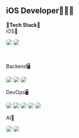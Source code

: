 ## iOS Developer👨🏻‍💻

<b>🚀Tech Stack🚀</b>
<br>
iOS📱
<p>
  <img src="https://img.shields.io/badge/reactiveX-898989.svg?style=for-the-badge&logo=reactiveX&logoColor=B7178C" style="border-radius: 5px" />
  <img src="https://img.shields.io/badge/Swift-898989.svg?style=for-the-badge&logo=swift&logoColor=F05138" style="border-radius: 5px" />
</p>
<br>

Backend🖥️
<p>
  <img src="https://img.shields.io/badge/mongodb-898989.svg?style=for-the-badge&logo=mongodb&logoColor=47A248"  style="border-radius: 5px"/>
  <img src="https://img.shields.io/badge/vapor-898989.svg?style=for-the-badge&logo=vapor&logoColor=0D0D0D" style="border-radius: 5px" />
  <img src="https://img.shields.io/badge/springboot-898989.svg?style=for-the-badge&logo=springboot&logoColor=6DB33F" style="border-radius: 5px" />
</p>


DevOps🖥️
<p>
  <img src="https://img.shields.io/badge/aws-898989.svg?style=for-the-badge&logo=amazonwebservices&logoColor=232F3E" style="border-radius: 5px" />
  <img src="https://img.shields.io/badge/jenkins-898989.svg?style=for-the-badge&logo=jenkins&logoColor=47A248"/>
  <img src="https://img.shields.io/badge/kafka-898989.svg?style=for-the-badge&logo=apachekafka&logoColor=232F3E" style="border-radius: 5px" />
  <img src="https://img.shields.io/badge/docker-898989.svg?style=for-the-badge&logo=docker&logoColor=2496ED" style="border-radius: 5px" />
  <img src="https://img.shields.io/badge/terraform-898989.svg?style=for-the-badge&logo=terraform&logoColor=844FBA" style="border-radius: 5px" />
</p>

AI🤖
<p>
  <img src="https://img.shields.io/badge/python-898989.svg?style=for-the-badge&logo=python&logoColor=3776AB" style="border-radius: 5px" />
  <img src="https://img.shields.io/badge/pytorch-898989.svg?style=for-the-badge&logo=pytorch&logoColor=EE4C2C" style="border-radius: 5px" />
</p>
<!--
**JunSeo99/JunSeo99** is a ✨ _special_ ✨ repository because its `README.md` (this file) appears on your GitHub profile.

Here are some ideas to get you started:

- 🔭 I’m currently working on ...
- 🌱 I’m currently learning ...
- 👯 I’m looking to collaborate on ...
- 🤔 I’m looking for help with ...
- 💬 Ask me about ...
- 📫 How to reach me: ...
- 😄 Pronouns: ...
- ⚡ Fun fact: ...
-->
